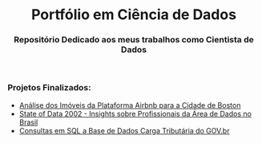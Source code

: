 <h1 align="center">Portfólio em Ciência de Dados</h1>
<h3 align="center">Repositório Dedicado aos meus trabalhos como Cientista de Dados</h3>
<br>

### Projetos Finalizados:

- [Análise dos Imóveis da Plataforma Airbnb para a Cidade de Boston](https://github.com/filiphe-ds/data-science/tree/main/An%C3%A1lise%20Airbnb)
- [State of Data 2002 - Insights sobre Profissionais da Área de Dados no Brasil](https://github.com/filiphe-ds/data-science/tree/main/Kaggle%20-%20State%20of%20Data%202022)
- [Consultas em SQL a Base de Dados Carga Tributária do GOV.br](https://github.com/filiphe-ds/data-science/tree/main/Carga%20Tribut%C3%A1ria%20-%20Gov.br%20(SQL%20Queries))
